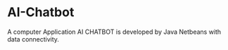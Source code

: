 # AI-Chatbot
A computer Application AI CHATBOT is developed by Java Netbeans with data connectivity. 
